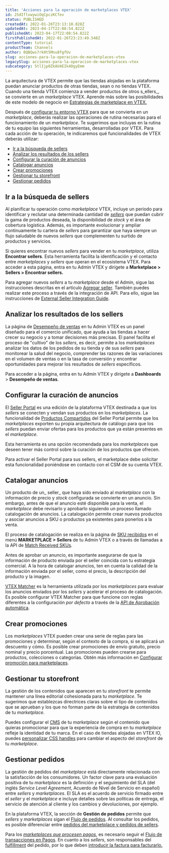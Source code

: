 ```yaml
---
title: 'Acciones para la operación de marketplaces VTEX'
id: 2SdIflvwywiOqCpczKCfev
status: PUBLISHED
createdAt: 2022-01-26T23:13:10.828Z
updatedAt: 2023-04-17T22:08:54.822Z
publishedAt: 2023-04-17T22:08:54.822Z
firstPublishedAt: 2022-01-26T23:23:49.548Z
contentType: tutorial
productTeam: Channels
author: 0QBQws7rk0t5Mnu8fgfUv
slug: acciones-para-la-operacion-de-marketplaces-vtex
legacySlug: acciones-para-la-operacion-de-marketplaces-vtex
subcategory: 5tlIjp0ZkAU4EIk4OgyEmm
---
```


La arquitectura de VTEX permite que las tiendas alojadas en la plataforma puedan anunciar productos de otras tiendas, sean o no tiendas VTEX. Cuando una tienda VTEX comienza a vender productos de otros s_ellers_, se convierte en un _marketplace_ VTEX. Aprende más sobre las posibilidades de este modelo de negocio en [Estrategias de marketplace en VTEX.](https://help.vtex.com/es/tutorial/estrategias-de-marketplace-na-vtex--tutorials_402)

Después de [configurar tu entorno VTEX](https://help.vtex.com/es/tutorial/configurar-marketplace-vtex--7splyp5MqIyt2Iyz5jsNzb) para que se convierta en un _marketplace_, deberás realizar las operaciones de rutina necesarias para el funcionamiento de un _marketplace_. Te sugerimos que incluyas en la rutina de tu equipo las siguientes herramientas, desarrolladas por VTEX. Para cada acción de tu operación, te indicaremos qué funcionalidades de VTEX deberás utilizar:

- [Ir a la búsqueda de sellers](#ir-a-la-busqueda-de-sellers)  
- [Analizar los resultados de los sellers](#analizar-los-resultados-de-los-sellers)  
- [Configurar la curación de anuncios](#configurar-la-curacion-de-anuncios)  
- [Catalogar anuncios](#catalogar-anuncios)  
- [Crear promociones](#crear-promociones)  
- [Gestionar tu storefront](#gestionar-tu-storefront)  
- [Gestionar pedidos](#gestionar-pedidos)  

## Ir a la búsqueda de sellers

Al planificar tu operación como _marketplace_ VTEX, incluye un periodo para identificar y reclutar una determinada cantidad de [_sellers_](https://help.vtex.com/es/tutorial/gerenciamento-de-sellers--6eEiOISwxuAWJ8w6MtK7iv) que puedan cubrir la gama de productos deseada, la disponibilidad de _stock_ y el área de cobertura logística. Además, es importante evolucionar y ampliar continuamente tu cartera de _sellers_ para garantizar que haya siempre un flujo saludable de nuevos _sellers_ que complementen tu surtido de productos y servicios.

Si quieres encontrar nuevos _sellers_ para vender en tu _marketplace_, utiliza __Encontrar sellers__. Esta herramienta facilita la identificación y el contacto entre _marketplaces_ y _sellers_ que operan en el ecosistema VTEX. Para acceder a esta página, entra en tu Admin VTEX y dirígete a **Marketplace > Sellers > Encontrar sellers.**

Para agregar nuevos _sellers_ a tu _marketplace_ desde el Admin, sigue las instrucciones descritas en el artículo [Agregar seller](https://help.vtex.com/es/tutorial/configurando-seller/). También puedes realizar este proceso a través de la integración de API. Para ello, sigue las instrucciones de [External Seller Integration Guide](https://developers.vtex.com/vtex-rest-api/docs/external-seller-integration-guide). 

## Analizar los resultados de los sellers 
La página de [Desempeño de ventas](https://help.vtex.com/es/tutorial/sales-performance--3DMube0sEsK9vPcRYGas72) en tu Admin VTEX es un panel diseñado para el comercio unificado, que ayuda a las tiendas a hacer crecer su negocio y a tomar decisiones más precisas. El panel facilita el proceso de "cultivo" de los _sellers_, es decir, permite a los _marketplaces_ analizar los datos de los pedidos de su tienda y de sus _sellers_ para monitorear la salud del negocio, comprender las razones de las variaciones en el volumen de ventas o en la tasa de conversión y encontrar oportunidades para mejorar los resultados de _sellers_ específicos. 

Para acceder a la página, entra en tu Admin VTEX y dirígete a **Dashboards** > **Desempeño de ventas**.

## Configurar la curación de anuncios

El [Seller Portal](https://help.vtex.com/es/tutorial/seller-portal-primeiros-passos--6w1vBdRH2uuBGmUqgNQjwK) es una edición de la plataforma VTEX destinada a que los _sellers_ se conecten y vendan sus productos en los _marketplaces_. La funcionalidad de [Productos Compartidos](https://help.vtex.com/es/tutorial/seller-portal-produtos-compartilhados--6vUGj2UmOuLzQTK9pj04lu) del Seller Portal permite que los _marketplaces_ exporten su propia arquitectura de catálogo para que los _sellers_ puedan enviar ofertas para los productos que ya están presentes en el _marketplace_.

Esta herramienta es una opción recomendada para los _marketplaces_ que deseen tener más control sobre la curación de los productos que ofrecen.

<div class="alert alert-info">
Para activar el Seller Portal para sus sellers, el marketplace debe solicitar esta funcionalidad poniéndose en contacto con el CSM de su cuenta VTEX. 
</div>

## Catalogar anuncios

Un producto de un_ seller_ que haya sido enviado al _marketplace_ con la información de precio y _stock_ configurada se convierte en un anuncio. Sin embargo, antes de que el anuncio esté disponible para la venta, el _marketplace_ debe revisarlo y aprobarlo siguiendo un proceso llamado catalogación de anuncios. La catalogación permite crear nuevos productos y asociar anuncios a SKU o productos ya existentes para ponerlos a la venta.

El proceso de catalogación se realiza en la página de [SKU recibidos](https://help.vtex.com/es/tutorial/sugerindo-e-aprovando-skus/) en el menú **MARKETPLACE > Sellers** de tu Admin VTEX o a través de llamadas a la API de [Match Received SKUs](https://developers.vtex.com/vtex-rest-api/reference/match). 

<div class="alert alert-info">
Antes de aprobar un anuncio, es importante asegurarse de que la información de producto enviada por el seller coincida con tu estrategia comercial. A la hora de catalogar anuncios, ten en cuenta la calidad de la información enviada por el seller, como el precio, la descripción del producto y la imagen.
</div>

[VTEX Matcher](https://help.vtex.com/es/tutorial/entendendo-a-pontuacao-do-vtex-matcher--tutorials_424) es la herramienta utilizada por los _marketplaces_ para evaluar los anuncios enviados por los _sellers_ y acelerar el proceso de catalogación. Es posible configurar VTEX Matcher para que funcione con reglas diferentes a la configuración _por defecto_ a través de la [API de Aprobación automática](https://developers.vtex.com/vtex-rest-api/reference/saveaccountconfig).

## Crear promociones

Los _marketplaces_ VTEX pueden crear una serie de reglas para las promociones y determinar, según el contexto de la compra, si se aplicará un descuento y cómo. Es posible crear promociones de envío gratuito, precio nominal y precio porcentual. Las promociones pueden crearse para productos, colecciones o categorías. Obtén más información en [Configurar promoción para marketplaces](https://help.vtex.com/es/tutorial/configurar-promocao-para-marketplace--tutorials_406).

## Gestionar tu storefront

La gestión de los contenidos que aparecen en tu _storefront_ te permite mantener una línea editorial cohesionada para tu _marketplace_. Te sugerimos que establezcas directrices claras sobre el tipo de contenidos que se aprueban y los que no forman parte de la estrategia de contenidos de tu _marketplace_. 

Puedes configurar el [CMS](https://help.vtex.com/es/tracks/cms--2YcpgIljVaLVQYMzxQbc3z) de tu _marketplace_ según el contenido que quieras promocionar para que la experiencia de compra en tu _marketplace_ refleje la identidad de tu marca. En el caso de tiendas alojadas en VTEX IO, puedes [personalizar CSS handles](https://developers.vtex.com/vtex-developer-docs/docs/vtex-io-documentation-using-css-handles-for-store-customization) para cambiar el aspecto del _storefront_ de tu _marketplace_.

## Gestionar pedidos
La gestión de pedidos del _marketplace_ está directamente relacionada con la satisfacción de los consumidores. Un factor clave para una evaluación positiva de tu _marketplace_ es la definición y el seguimiento del SLA (del inglés _Service Level Agreement_, Acuerdo de Nivel de Servicio en español) entre _sellers_ y _marketplaces_. El SLA es el acuerdo de servicio firmado entre el _seller_ y el _marketplace_ e incluye detalles sobre las políticas de entrega, el servicio de atención al cliente y los cambios y devoluciones, por ejemplo. 

En la plataforma VTEX, la sección de **Gestión de pedidos** permite que _sellers_ y _marketplaces_ sigan el [Flujo de pedidos](https://help.vtex.com/es/tracks/pedidos--2xkTisx4SXOWXQel8Jg8sa/4811ExCe3WrEiRMV3sy9n8). Al consultar los pedidos, es posible diferenciar entre [pedidos del marketplace y pedidos de sellers](https://help.vtex.com/es/tutorial/o-que-sao-pedidos-com-origem-marketplace-e-origem-fulfillment--6eVYrmUAwMOeKICU2KuG06). 

Para los _[marketplaces que procesen pagos](https://help.vtex.com/es/tutorial/pagamentos-em-marketplaces-vtex--2kYOfWCZYweJkYl18bw9yD)_, es necesario seguir el [Flujo de transacciones en Pagos](https://help.vtex.com/es/tutorial/fluxo-da-transacao-no-pagamentos--Er2oWmqPIWWyeIy4IoEoQ). En cuanto a los _sellers_, son responsables del [fulfillment](https://help.vtex.com/es/tutorial/o-que-sao-pedidos-com-origem-marketplace-e-origem-fulfillment--6eVYrmUAwMOeKICU2KuG06) del pedido, por lo que deben [introducir la factura para facturarlo.](https://help.vtex.com/es/tutorial/como-inserir-a-nota-fiscal)

